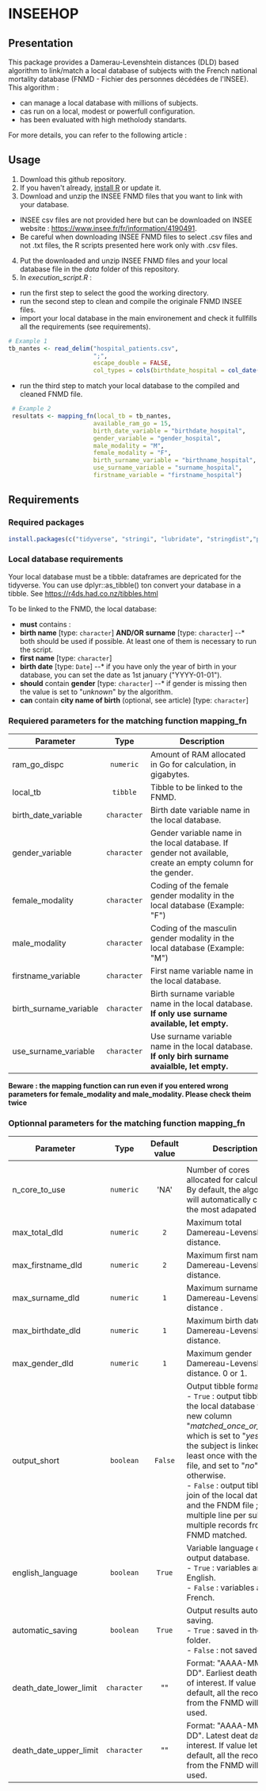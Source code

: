 
# INSEEHOP
## Presentation

This package provides a Damerau-Levenshtein distances (DLD) based algorithm to link/match a local database of subjects with the French national mortality database (FNMD - Fichier des personnes décédées de l'INSEE). This algorithm :
- can manage a local database with millions of subjects.
- cas run on a local, modest or powerfull configuration.
- has been evaluated with high metholody standarts.

For more details, you can refer to the following article :

## Usage
 1. Download this github repository.
 2. If you haven't already, [install R](https://cran.rstudio.com/) or update it.
 3. Download and unzip the INSEE FNMD files that you want to link with your database.
- INSEE csv files are not provided here but can be downloaded on INSEE website : <https://www.insee.fr/fr/information/4190491>. 
- Be careful when downloading INSEE FNMD files to select .csv files and not .txt files, the R scripts presented here work only with .csv files.
 4. Put the downloaded and unzip INSEE FNMD files and your local database file in the _data_ folder of this repository.
 5. In _execution_script.R_ :  
- run the first step to select the good the working directory.
- run the second step to clean and compile the originale FNMD INSEE files.
- import your local database in the main environement and check it fullfills all the requirements (see requirements).
```r
# Example 1
tb_nantes <- read_delim("hospital_patients.csv",
						";",
						escape_double = FALSE,
						col_types = cols(birthdate_hospital = col_date(format = "%Y-%m-%d")) 
```
- run the third step to match your local database to the compiled and cleaned FNMD file. 
```r
 # Example 2
 resultats <- mapping_fn(local_tb = tb_nantes,
 						available_ram_go = 15,
 						birth_date_variable = "birthdate_hospital",
 						gender_variable = "gender_hospital",
 						male_modality = "M",
 						female_modality = "F",
 						birth_surname_variable = "birthname_hospital",
 						use_surname_variable = "surname_hospital",
 						firstname_variable = "firstname_hospital")
```

## Requirements

### Required packages
```r
install.packages(c("tidyverse", "stringi", "lubridate", "stringdist","parallel","future","future.apply","rlang"))
```
### Local database requirements

Your local database must be a tibble: dataframes are depricated for the tidyverse.
You can use dplyr::as_tibble() ton convert your database in a tibble.
See https://r4ds.had.co.nz/tibbles.html

To be linked to the FNMD, the local database:
* **must** contains :
 * **birth name** [type: `character`] **AND/OR** **surname** [type: `character`]
 --* both should be used if possible. At least one of them is necessary to run the script.
 * **first name** [type: `character`]
 * **birth date** [type: `Date`]
 --* if you have only the year of birth in your database, you can set the date as 1st january ("YYYY-01-01").
* **should** contain **gender** [type: `character`]
 --* if gender is missing then the value is set to "_unknown_" by the algorithm.
* **can** contain **city name of birth** (optional, see article) [type: `character`]


### Requiered parameters for the matching function mapping_fn

| Parameter                |     Type    | Description                                                                                             |
|--------------------------|:-----------:|---------------------------------------------------------------------------------------------------------|
| ram_go_dispc             |  `numeric`  | Amount of RAM allocated in Go for calculation, in gigabytes.                                                  |
| local_tb                 |   `tibble`  | Tibble to be linked to the FNMD.                                                                          |
| birth_date_variable      | `character` | Birth date variable name in the local database.                                                               |
| gender_variable          | `character` | Gender variable name in the local database. If gender not available, create an empty column for the gender.                                                                  |
| female_modality          | `character` | Coding of the female gender modality in the local database (Example: "F")                                     |
| male_modality            | `character` | Coding of the masculin gender modality in the local database (Example: "M")                                   |
| firstname_variable       | `character` | First name variable name in the local database.                                                               |
| birth_surname_variable  | `character` |  Birth surname variable name in the local database. **If only use surname available, let empty.** 
| use_surname_variable  | `character` |   Use surname variable name in the local database. **If only birh surname avaialble, let empty.**

**Beware : the mapping function can run even if you entered wrong parameters for female_modality and male_modality. Please check theim twice**

### Optionnal parameters for the matching function mapping_fn

| Parameter               |     Type    | Default value | Description                                                                                                                                                                                                                            |
|-------------------------|:-----------:|:-------------:|----------------------------------------------------------------------------------------------------------------------------------------------------------------------------------------------------------------------------------------|
                                                                                                                                                                                          |
| n_core_to_use           |  `numeric`  |      'NA'     | Number of cores allocated for calculation. By default, the algorithm will automatically choose the most adapated .                                                                                                                                                                                             |
| max_total_dld           |  `numeric`  |      `2`      | Maximum total Damereau-Levenshtein distance.                                                                                                                                                                                     |
| max_firstname_dld       |  `numeric`  |      `2`      | Maximum first name Damereau-Levenshtein distance.                                                                                                                                                                                |
| max_surname_dld         |  `numeric`  |      `1`      | Maximum surname Damereau-Levenshtein distance .                                                                                                                                                                                   |
| max_birthdate_dld       |  `numeric`  |      `1`      | Maximum birth date Damereau-Levenshtein distance.                                                                                                                                                                                |
| max_gender_dld          |  `numeric`  |      `1`      | Maximum gender Damereau-Levenshtein distance. 0 or 1.                                                                                                                                                                                    |
| output_short            |  `boolean`  |    `False`    | Output tibble format.<br>- `True` : output tibble is the local database with a new column "_matched_once_or_more_" which is set to "_yes_" if the subject is linked  at least once with the FNMD file, and set to "_no_" otherwise.<br>- `False` : output tibble is a join of the local database and the FNDM file ; multiple line per subject if multiple records from the FNMD matched. |
| english_language        |  `boolean`  |    `True`     | Variable language of the output database.<br>- `True` : variables are in English.<br>- `False` : variables are in French.                                                                                                     |
| automatic_saving        |  `boolean`  |    `True`     | Output results automatic saving.<br>- `True` : saved in the _data_ folder.<br>- `False` : not saved                                                                                                       |
| death_date_lower_limit   | `character` |""| Format: "AAAA-MM-DD". Earliest death date of interest. If value let by default, all the records from the FNMD will be used. |
| death_date_upper_limit   | `character` |""| Format: "AAAA-MM-DD". Latest deat date of interest.  If value let by default, all the records from the FNMD will be used.     |

